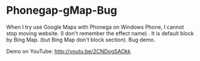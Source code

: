 Phonegap-gMap-Bug
=================

When I try use Google Maps with Phonega on Windows Phone, I cannot stop moving website. (I don't remember the effect name) . It is default block by Bing Map. (but Bing Map don't block section). Bug demo.

Demo on YouTube:
http://youtu.be/2CNDogSAOkk
